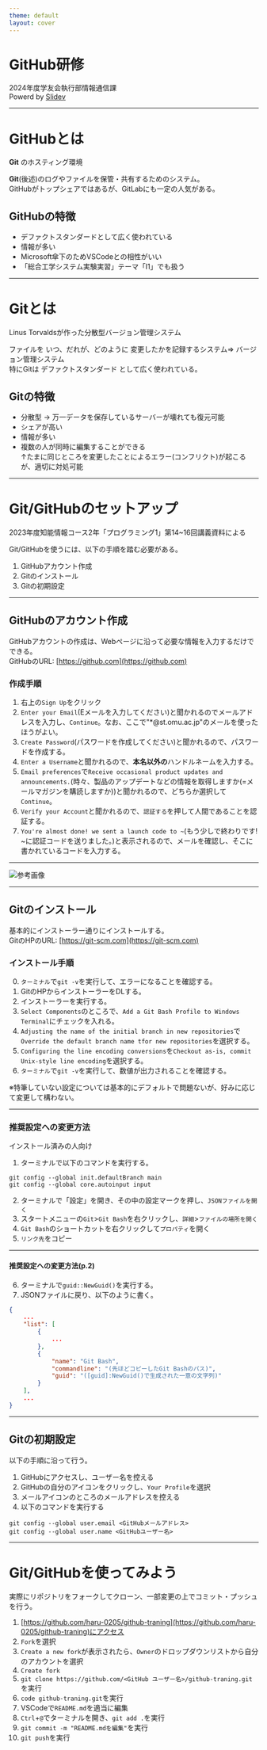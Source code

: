 ```yaml
---
theme: default
layout: cover
---
```


# GitHub研修

2024年度学友会執行部情報通信課  
Powerd by <span class="text-red-400">[Slidev](https://ja.sli.dev) </span>

---

# GitHubとは

 
<span class="text-red-500"> **Git** </span> のホスティング環境  

**Git**(後述)のログやファイルを保管・共有するためのシステム。  
GitHubがトップシェアではあるが、GitLabにも一定の人気がある。

## GitHubの特徴


<v-clicks>

- デファクトスタンダードとして広く使われている
- 情報が多い
- Microsoft傘下のためVSCodeとの相性がいい
- 「総合工学システム実験実習」テーマ「I1」でも扱う

</v-clicks>

---

# Gitとは

Linus Torvaldsが作った分散型バージョン管理システム

ファイルを <span class="text-red-400"> いつ、だれが、どのように </span> 変更したかを記録するシステム⇒ バージョン管理システム  
特にGitは <span class="text-red-400">デファクトスタンダード </span> として広く使われている。

## Gitの特徴

<v-clicks>

- 分散型 → 万一データを保存しているサーバーが壊れても復元可能
- シェアが高い
- 情報が多い
- 複数の人が同時に編集することができる  
  ↑たまに同じところを変更したことによるエラー(コンフリクト)が起こるが、適切に対処可能

</v-clicks>

---

# Git/GitHubのセットアップ

2023年度知能情報コース2年「プログラミング1」第14\~16回講義資料による

Git/GitHubを使うには、以下の手順を踏む必要がある。

1. GitHubアカウント作成
2. Gitのインストール
3. Gitの初期設定

---

## GitHubのアカウント作成

GitHubアカウントの作成は、Webページに沿って必要な情報を入力するだけでできる。  
GitHubのURL: <span class="text-sky-500">[https://github.com](https://github.com) </span>

### 作成手順

1. 右上の`Sign Up`をクリック
2. `Enter your Email`(Eメールを入力してください)と聞かれるのでメールアドレスを入力し、`Continue`。なお、ここで"\*@st.omu.ac.jp"のメールを使ったほうがよい。
3. `Create Password`(パスワードを作成してください)と聞かれるので、パスワードを作成する。
4. `Enter a Username`と聞かれるので、<span class="text-red-600 border-1 border-red-600 border-double">**本名以外の**</span>ハンドルネームを入力する。
5. `Email preferences`で`Receive occasional product updates and announcements.`(時々、製品のアップデートなどの情報を取得しますか(=メールマガジンを購読しますか))と聞かれるので、どちらか選択して`Continue`。
6. `Verify your Account`と聞かれるので、`認証する`を押して人間であることを認証する。
7. `You're almost done! we sent a launch code to ~`(もう少しで終わりです! \~に認証コードを送りました。)と表示されるので、メールを確認し、そこに書かれているコードを入力する。

---

![参考画像](fig001.png)

---

## Gitのインストール

基本的にインストーラー通りにインストールする。  
GitのHPのURL:  <span class="text-sky-500">[https://git-scm.com](https://git-scm.com) </span>

### インストール手順

0. `ターミナル`で`git -v`を実行して、エラーになることを確認する。
1. GitのHPからインストーラーをDLする。
2. インストーラーを実行する。
3. `Select Components`のところで、`Add a Git Bash Profile to Windows Terminal`にチェックを入れる。
4. `Adjusting the name of the initial branch in new repositories`で`Override the default branch name tfor new repositories`を選択する。
5. `Configuring the line encoding conversions`を`Checkout as-is, commit Unix-style line encoding`を選択する。
6. `ターミナル`で`git -v`を実行して、数値が出力されることを確認する。

※特筆していない設定については基本的にデフォルトで問題ないが、好みに応じて変更して構わない。

---

### 推奨設定への変更方法

インストール済みの人向け

1. ターミナルで以下のコマンドを実行する。

```
git config --global init.defaultBranch main
git config --global core.autoinput input
```

2. ターミナルで「設定」を開き、その中の設定マークを押し、`JSONファイルを開く`
3. スタートメニューの`Git`>`Git Bash`を右クリックし、`詳細`>`ファイルの場所を開く`
4. `Git Bash`のショートカットを右クリックして`プロパティ`を開く
5. `リンク先`をコピー

---

#### 推奨設定への変更方法(p.2)

6. ターミナルで`guid::NewGuid()`を実行する。
7. JSONファイルに戻り、以下のように書く。

```json {3,7-11|7-11}
{
    ...
    "list": [
        {
            ...
        },
        {
            "name": "Git Bash",
            "commandline": "(先ほどコピーしたGit Bashのパス)",
            "guid": "([guid]:NewGuid()で生成された一意の文字列)"
        }
    ],
    ...
}
```

---

## Gitの初期設定

以下の手順に沿って行う。

1. GitHubにアクセスし、ユーザー名を控える
2. GitHubの自分のアイコンをクリックし、`Your Profile`を選択
3. メールアイコンのところのメールアドレスを控える
4. 以下のコマンドを実行する

```
git config --global user.email <GitHubメールアドレス>
git config --global user.name <GitHubユーザー名>
```

---

# Git/GitHubを使ってみよう

実際にリポジトリをフォークしてクローン、一部変更の上でコミット・プッシュを行う。

1. [https://github.com/haru-0205/github-traning](https://github.com/haru-0205/github-traning)にアクセス
2. `Fork`を選択
3. `Create a new fork`が表示されたら、`Owner`のドロップダウンリストから自分のアカウントを選択
4. `Create fork`
5. `git clone https://github.com/<GitHub ユーザー名>/github-traning.git`を実行
6. `code github-traning.git`を実行
7. VSCodeで`README.md`を適当に編集
8. `Ctrl`+`@`でターミナルを開き、`git add .`を実行
9. `git commit -m "README.mdを編集"`を実行
10. `git push`を実行
